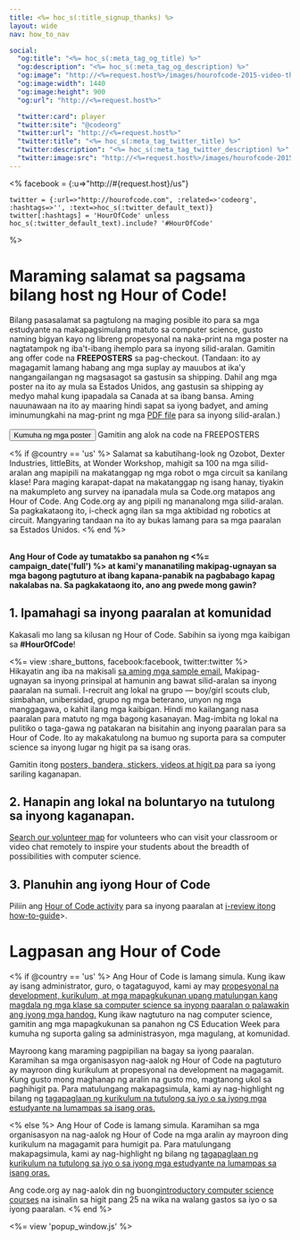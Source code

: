 ```yaml
---
title: <%= hoc_s(:title_signup_thanks) %>
layout: wide
nav: how_to_nav

social:
  "og:title": "<%= hoc_s(:meta_tag_og_title) %>"
  "og:description": "<%= hoc_s(:meta_tag_og_description) %>"
  "og:image": "http://<%=request.host%>/images/hourofcode-2015-video-thumbnail.png"
  "og:image:width": 1440
  "og:image:height": 900
  "og:url": "http://<%=request.host%>"

  "twitter:card": player
  "twitter:site": "@codeorg"
  "twitter:url": "http://<%=request.host%>"
  "twitter:title": "<%= hoc_s(:meta_tag_twitter_title) %>"
  "twitter:description": "<%= hoc_s(:meta_tag_twitter_description) %>"
  "twitter:image:src": "http://<%=request.host%>/images/hourofcode-2015-video-thumbnail.png"
---
```

<%
    facebook = {:u=>"http://#{request.host}/us"}

    twitter = {:url=>"http://hourofcode.com", :related=>'codeorg', :hashtags=>'', :text=>hoc_s(:twitter_default_text)}
    twitter[:hashtags] = 'HourOfCode' unless hoc_s(:twitter_default_text).include? '#HourOfCode'
%>

# Maraming salamat sa pagsama bilang host ng Hour of Code!

Bilang pasasalamat sa pagtulong na maging posible ito para sa mga estudyante na makapagsimulang matuto sa computer science, gusto naming bigyan kayo ng libreng propesyonal na naka-print na mga poster na nagtatampok ng iba't-ibang ihemplo para sa inyong silid-aralan. Gamitin ang offer code na **FREEPOSTERS** sa pag-checkout. (Tandaan: ito ay magagamit lamang habang ang mga suplay ay mauubos at ika'y nangangailangan ng magsasagot sa gastusin sa shipping. Dahil ang mga poster na ito ay mula sa Estados Unidos, ang gastusin sa shipping ay medyo mahal kung ipapadala sa Canada at sa ibang bansa. Aming nauunawaan na ito ay maaring hindi sapat sa iyong badyet, and aming iminumungkahi na mag-print ng mga [PDF file](https://code.org/inspire) para sa inyong silid-aralan.)  
<br /> [<button>Kumuha ng mga poster</button>](https://store.code.org/products/code-org-posters-set-of-12) Gamitin ang alok na code na FREEPOSTERS

<% if @country == 'us' %> Salamat sa kabutihang-look ng Ozobot, Dexter Industries, littleBits, at Wonder Workshop, mahigit sa 100 na mga silid-aralan ang mapipili na makatanggap ng mga robot o mga circuit sa kanilang klase! Para maging karapat-dapat na makatanggap ng isang hanay, tiyakin na makumpleto ang survey na ipanadala mula sa Code.org matapos ang Hour of Code. Ang Code.org ay ang pipili ng mananalong mga silid-aralan. Sa pagkakataong ito, i-check agng ilan sa mga aktibidad ng robotics at circuit. Mangyaring tandaan na ito ay bukas lamang para sa mga paaralan sa Estados Unidos. <% end %>

<br /> **Ang Hour of Code ay tumatakbo sa panahon ng <%= campaign_date('full') %> at kami'y mananatiling makipag-ugnayan sa mga bagong pagtuturo at ibang kapana-panabik na pagbabago kapag nakalabas na. Sa pagkakataong ito, ano ang pwede mong gawin?**

## 1. Ipamahagi sa inyong paaralan at komunidad

Kakasali mo lang sa kilusan ng Hour of Code. Sabihin sa iyong mga kaibigan sa **#HourOfCode**!

<%= view :share_buttons, facebook:facebook, twitter:twitter %> <br /> Hikayatin ang iba na makisali [sa aming mga sample email.](<%= resolve_url('/promote/resources#sample-emails') %>) Makipag-ugnayan sa inyong prinsipal at hamunin ang bawat silid-aralan sa inyong paaralan na sumali. I-recruit ang lokal na grupo — boy/girl scouts club, simbahan, unibersidad, grupo ng mga beterano, unyon ng mga manggagawa, o kahit ilang mga kaibigan. Hindi mo kailangang nasa paaralan para matuto ng mga bagong kasanayan. Mag-imbita ng lokal na pulitiko o taga-gawa ng patakaran na bisitahin ang inyong paaralan para sa Hour of Code. Ito ay makakatulong na bumuo ng suporta para sa computer science sa inyong lugar ng higit pa sa isang oras.

Gamitin itong [posters, bandera, stickers, videos at higit pa](<%= resolve_url('/promote/resources') %>) para sa iyong sariling kaganapan.

## 2. Hanapin ang lokal na boluntaryo na tutulong sa inyong kaganapan.

[Search our volunteer map](<%= codeorg_url('/volunteer/local') %>) for volunteers who can visit your classroom or video chat remotely to inspire your students about the breadth of possibilities with computer science.

## 3. Planuhin ang iyong Hour of Code

Piliin ang [Hour of Code activity](https://hourofcode.com/learn) para sa inyong paaralan at [i-review itong how-to-guide](<%= resolve_url('/how-to') %>)>.

# Lagpasan ang Hour of Code

<% if @country == 'us' %> Ang Hour of Code is lamang simula. Kung ikaw ay isang administrator, guro, o tagataguyod, kami ay may [propesyonal na development, kurikulum, at mga mapagkukunan upang matulungan kang magdala ng mga klase sa computer science sa inyong paaralan o palawakin ang iyong mga handog.](https://code.org/yourschool) Kung ikaw nagtuturo na nag computer science, gamitin ang mga mapagkukunan sa panahon ng CS Education Week para kumuha ng suporta galing sa administrasyon, mga magulang, at komunidad.

Mayroong kang maraming pagpipilian na bagay sa iyong paaralan. Karamihan sa mga organisasyon nag-aalok ng Hour of Code na pagtuturo ay mayroon ding kurikulum at propesyonal na development na magagamit. Kung gusto mong maghanap ng aralin na gusto mo, magtanong ukol sa paghihigit pa. Para matulungang makapagsimula, kami ay nag-highlight ng bilang ng [tagapaglaan ng kurikulum na tutulong sa iyo o sa iyong mga estudyante na lumampas sa isang oras.](https://hourofcode.com/beyond)

<% else %> Ang Hour of Code is lamang simula. Karamihan sa mga organisasyon na nag-aalok ng Hour of Code na mga aralin ay mayroon ding kurikulum na magagamit para humigit pa. Para matulungang makapagsimula, kami ay nag-highlight ng bilang ng [tagapaglaan ng kurikulum na tutulong sa iyo o sa iyong mga estudyante na lumampas sa isang oras.](https://hourofcode.com/beyond)

Ang code.org ay nag-aalok din ng buong[introductory computer science courses](https://code.org/educate/curriculum/cs-fundamentals-international) na isinalin sa higit pang 25 na wika na walang gastos sa iyo o sa iyong paaralan. <% end %>

<%= view 'popup_window.js' %>